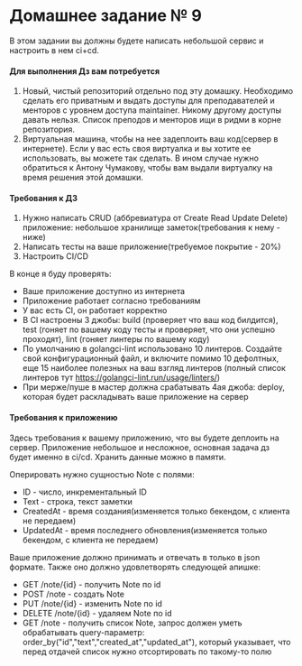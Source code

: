 # Домашнее задание № 9

В этом задании вы должны будете написать небольшой сервис и настроить в нем ci+cd.

#### Для выполнения Дз вам потребуется

1) Новый, чистый репозиторий отдельно под эту домашку.
 Необходимо сделать его приватным и выдать доступы для преподавателей и менторов с уровнем доступа maintainer. Никому другому доступы давать нельзя. Список преподов и менторов ищи в ридми в корне репозитория.
2) Виртуальная машина, чтобы на нее задеплоить ваш код(сервер в интернете).
Если у вас есть своя виртуалка и вы хотите ее использовать, вы можете так сделать.
В ином случае нужно обратиться к Антону Чумакову, чтобы вам выдали виртуалку на время решения этой домашки.

#### Требования к ДЗ

1) Нужно написать CRUD (аббревиатура от Create Read Update Delete) приложение: небольшое хранилище заметок(требования к нему - ниже)
2) Написать тесты на ваше приложение(требуемое покрытие - 20%)
3) Настроить CI/CD

В конце я буду проверять:

* Ваше приложение доступно из интернета
* Приложение работает согласно требованиям
* У вас есть CI, он работает корректно
* В CI настроены 3 джобы: build (проверяет что ваш код билдится), test (гоняет по вашему коду тесты и проверяет, что они успешно проходят), lint (гоняет линтеры по вашему коду)
* По умолчанию в golangci-lint использовано 10 линтеров.
Создайте свой конфигурационный файл, и включите помимо 10 дефолтных,
еще 15 наиболее полезных на ваш взгляд линтеров (полный список линтеров тут <https://golangci-lint.run/usage/linters/>)
* При мерже/пуше в мастер должна срабатывать 4ая джоба: deploy, которая будет раскладывать ваше приложение на сервер

#### Требования к приложению

Здесь требования к вашему приложению, что вы будете деплоить на сервер.
Приложение небольшое и несложное, основная задача дз будет именно в ci/cd.
Хранить данные можно в памяти.

Оперировать нужно сущностью Note с полями:

* ID - число, инкрементальный ID
* Text - строка, текст заметки
* CreatedAt - время создания(изменяется только бекендом, с клиента не передаем)
* UpdatedAt - время последнего обновления(изменяется только бекендом, с клиента не передаем)

Ваше приложение должно принимать и отвечать в только в json формате. Также оно должно удовлетворять следующей апишке:

* GET /note/{id} - получить Note по id
* POST /note  - создать Note
* PUT /note/{id} - изменить Note по id
* DELETE /note/{id} - удаляем Note по id
* GET /note - получить список Note, запрос должен уметь обрабатывать query-параметр: order_by("id","text","created_at","updated_at"), который указывает, что перед отдачей список нужно отсортировать по такому-то полю
